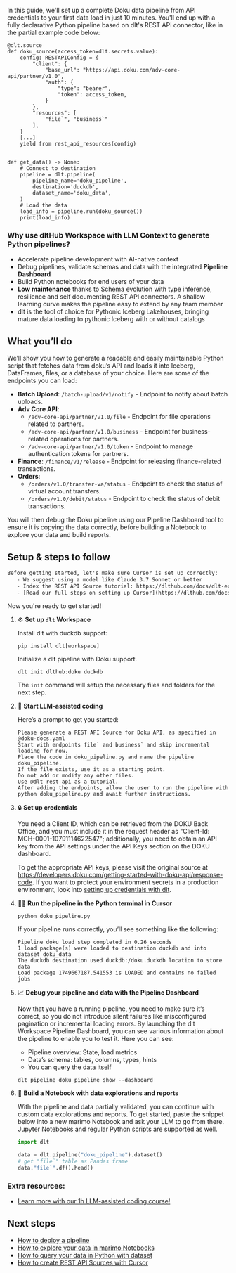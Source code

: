 In this guide, we'll set up a complete Doku data pipeline from API credentials to your first data load in just 10 minutes. You'll end up with a fully declarative Python pipeline based on dlt's REST API connector, like in the partial example code below:

```python-outcome
@dlt.source
def doku_source(access_token=dlt.secrets.value):
    config: RESTAPIConfig = {
        "client": {
            "base_url": "https://api.doku.com/adv-core-api/partner/v1.0",
            "auth": {
                "type": "bearer",
                "token": access_token,
            }
        },
        "resources": [
            "file`", "business`"
        ],
    }
    [...]
    yield from rest_api_resources(config)


def get_data() -> None:
    # Connect to destination
    pipeline = dlt.pipeline(
        pipeline_name='doku_pipeline',
        destination='duckdb',
        dataset_name='doku_data', 
    )
    # Load the data
    load_info = pipeline.run(doku_source())
    print(load_info) 
```

### Why use dltHub Workspace with LLM Context to generate Python pipelines?

- Accelerate pipeline development with AI-native context
- Debug pipelines, validate schemas and data with the integrated **Pipeline Dashboard**
- Build Python notebooks for end users of your data
- **Low maintenance** thanks to Schema evolution with type inference, resilience and self documenting REST API connectors. A shallow learning curve makes the pipeline easy to extend by any team member
- dlt is the tool of choice for Pythonic Iceberg Lakehouses, bringing mature data loading to pythonic Iceberg with or without catalogs

## What you’ll do

We’ll show you how to generate a readable and easily maintainable Python script that fetches data from doku’s API and loads it into Iceberg, DataFrames, files, or a database of your choice. Here are some of the endpoints you can load:

- **Batch Upload**: `/batch-upload/v1/notify` - Endpoint to notify about batch uploads.
- **Adv Core API**: 
  - `/adv-core-api/partner/v1.0/file` - Endpoint for file operations related to partners.
  - `/adv-core-api/partner/v1.0/business` - Endpoint for business-related operations for partners.
  - `/adv-core-api/partner/v1.0/token` - Endpoint to manage authentication tokens for partners.
- **Finance**: `/finance/v1/release` - Endpoint for releasing finance-related transactions.
- **Orders**: 
  - `/orders/v1.0/transfer-va/status` - Endpoint to check the status of virtual account transfers.
  - `/orders/v1.0/debit/status` - Endpoint to check the status of debit transactions.

You will then debug the Doku pipeline using our Pipeline Dashboard tool to ensure it is copying the data correctly, before building a Notebook to explore your data and build reports.

## Setup & steps to follow

```default
Before getting started, let's make sure Cursor is set up correctly:
   - We suggest using a model like Claude 3.7 Sonnet or better
   - Index the REST API Source tutorial: https://dlthub.com/docs/dlt-ecosystem/verified-sources/rest_api/ and add it to context as **@dlt rest api**
   - [Read our full steps on setting up Cursor](https://dlthub.com/docs/dlt-ecosystem/llm-tooling/cursor-restapi#23-configuring-cursor-with-documentation)
```

Now you're ready to get started!

1. ⚙️ **Set up `dlt` Workspace**
    
    Install dlt with duckdb support:
    ```shell
    pip install dlt[workspace]
    ```

    Initialize a dlt pipeline with Doku support.
    ```shell
    dlt init dlthub:doku duckdb
    ```

    The `init` command will setup the necessary files and folders for the next step.
    
2. 🤠 **Start LLM-assisted coding**
    
    Here’s a prompt to get you started:
    
    ```prompt
    Please generate a REST API Source for Doku API, as specified in @doku-docs.yaml 
    Start with endpoints file` and business` and skip incremental loading for now. 
    Place the code in doku_pipeline.py and name the pipeline doku_pipeline. 
    If the file exists, use it as a starting point. 
    Do not add or modify any other files. 
    Use @dlt rest api as a tutorial. 
    After adding the endpoints, allow the user to run the pipeline with python doku_pipeline.py and await further instructions.
    ```

    
3. 🔒 **Set up credentials** 
    
    You need a Client ID, which can be retrieved from the DOKU Back Office, and you must include it in the request header as "Client-Id: MCH-0001-10791114622547"; additionally, you need to obtain an API key from the API settings under the API Keys section on the DOKU dashboard.
    
    To get the appropriate API keys, please visit the original source at https://developers.doku.com/getting-started-with-doku-api/response-code.
    If you want to protect your environment secrets in a production environment, look into [setting up credentials with dlt](https://dlthub.com/docs/walkthroughs/add_credentials).
    
4. 🏃‍♀️ **Run the pipeline in the Python terminal in Cursor**
    
    ```shell
    python doku_pipeline.py
    ```
    
    If your pipeline runs correctly, you’ll see something like the following:
    
    ```shell
    Pipeline doku load step completed in 0.26 seconds
    1 load package(s) were loaded to destination duckdb and into dataset doku_data
    The duckdb destination used duckdb:/doku.duckdb location to store data
    Load package 1749667187.541553 is LOADED and contains no failed jobs
    ```
    
5. 📈 **Debug your pipeline and data with the Pipeline Dashboard**

    Now that you have a running pipeline, you need to make sure it’s correct, so you do not introduce silent failures like misconfigured pagination or incremental loading errors. By launching the dlt Workspace Pipeline Dashboard, you can see various information about the pipeline to enable you to test it. Here you can see:
    - Pipeline overview: State, load metrics
    - Data’s schema: tables, columns, types, hints
    - You can query the data itself
    
    ```shell
    dlt pipeline doku_pipeline show --dashboard
    ```
    
6. 🐍 **Build a Notebook with data explorations and reports**

    With the pipeline and data partially validated, you can continue with custom data explorations and reports. To get started, paste the snippet below into a new marimo Notebook and ask your LLM to go from there. Jupyter Notebooks and regular Python scripts are supported as well.

    
    ```python
    import dlt

   data = dlt.pipeline("doku_pipeline").dataset()
   # get "file`" table as Pandas frame
   data."file`".df().head()
    ```

### Extra resources:

- [Learn more with our 1h LLM-assisted coding course!](https://www.youtube.com/watch?v=GGid70rnJuM)

## Next steps

- [How to deploy a pipeline](https://dlthub.com/docs/walkthroughs/deploy-a-pipeline)
- [How to explore your data in marimo Notebooks](https://dlthub.com/docs/general-usage/dataset-access/marimo)
- [How to query your data in Python with dataset](https://dlthub.com/docs/general-usage/dataset-access/dataset)
- [How to create REST API Sources with Cursor](https://dlthub.com/docs/dlt-ecosystem/llm-tooling/cursor-restapi)